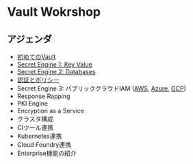 # Vault Wokrshop

## アジェンダ
* [初めてのVault](https://github.com/tkaburagi/wip-vault-workshop/blob/master/hello-vault.md)
* [Secret Engine 1: Key Value](https://github.com/tkaburagi/wip-vault-workshop/blob/master/kv.md)
* [Secret Engine 2: Databases](https://github.com/tkaburagi/wip-vault-workshop/blob/master/db.md)
* [認証とポリシー](https://github.com/tkaburagi/wip-vault-workshop/blob/master/policy.md)
* Secret Engine 3: パブリッククラウドIAM ([AWS](), [Azure](), [GCP]())
* Response Rapping
* PKI Engine
* Encryption as a Service
* クラスタ構成
* CIツール連携
* Kubernetes連携
* Cloud Foundry連携
* Enterprise機能の紹介

